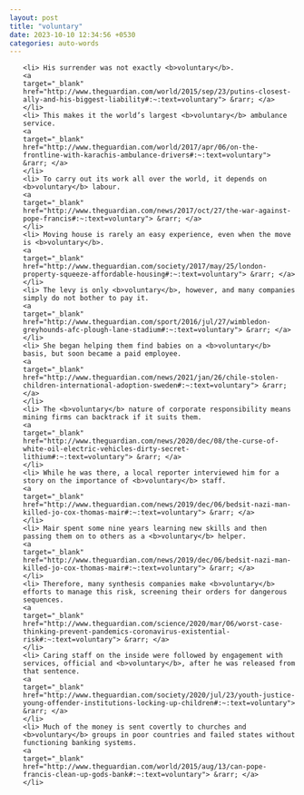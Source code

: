 ```yaml
---
layout: post
title: "voluntary"
date: 2023-10-10 12:34:56 +0530
categories: auto-words
---
```

<ol>

    <li> His surrender was not exactly <b>voluntary</b>.
    <a 
    target="_blank" 
    href="http://www.theguardian.com/world/2015/sep/23/putins-closest-ally-and-his-biggest-liability#:~:text=voluntary"> &rarr; </a>
    </li>
    <li> This makes it the world’s largest <b>voluntary</b> ambulance service.
    <a 
    target="_blank" 
    href="http://www.theguardian.com/world/2017/apr/06/on-the-frontline-with-karachis-ambulance-drivers#:~:text=voluntary"> &rarr; </a>
    </li>
    <li> To carry out its work all over the world, it depends on <b>voluntary</b> labour.
    <a 
    target="_blank" 
    href="http://www.theguardian.com/news/2017/oct/27/the-war-against-pope-francis#:~:text=voluntary"> &rarr; </a>
    </li>
    <li> Moving house is rarely an easy experience, even when the move is <b>voluntary</b>.
    <a 
    target="_blank" 
    href="http://www.theguardian.com/society/2017/may/25/london-property-squeeze-affordable-housing#:~:text=voluntary"> &rarr; </a>
    </li>
    <li> The levy is only <b>voluntary</b>, however, and many companies simply do not bother to pay it.
    <a 
    target="_blank" 
    href="http://www.theguardian.com/sport/2016/jul/27/wimbledon-greyhounds-afc-plough-lane-stadium#:~:text=voluntary"> &rarr; </a>
    </li>
    <li> She began helping them find babies on a <b>voluntary</b> basis, but soon became a paid employee.
    <a 
    target="_blank" 
    href="http://www.theguardian.com/news/2021/jan/26/chile-stolen-children-international-adoption-sweden#:~:text=voluntary"> &rarr; </a>
    </li>
    <li> The <b>voluntary</b> nature of corporate responsibility means mining firms can backtrack if it suits them.
    <a 
    target="_blank" 
    href="http://www.theguardian.com/news/2020/dec/08/the-curse-of-white-oil-electric-vehicles-dirty-secret-lithium#:~:text=voluntary"> &rarr; </a>
    </li>
    <li> While he was there, a local reporter interviewed him for a story on the importance of <b>voluntary</b> staff.
    <a 
    target="_blank" 
    href="http://www.theguardian.com/news/2019/dec/06/bedsit-nazi-man-killed-jo-cox-thomas-mair#:~:text=voluntary"> &rarr; </a>
    </li>
    <li> Mair spent some nine years learning new skills and then passing them on to others as a <b>voluntary</b> helper.
    <a 
    target="_blank" 
    href="http://www.theguardian.com/news/2019/dec/06/bedsit-nazi-man-killed-jo-cox-thomas-mair#:~:text=voluntary"> &rarr; </a>
    </li>
    <li> Therefore, many synthesis companies make <b>voluntary</b> efforts to manage this risk, screening their orders for dangerous sequences.
    <a 
    target="_blank" 
    href="http://www.theguardian.com/science/2020/mar/06/worst-case-thinking-prevent-pandemics-coronavirus-existential-risk#:~:text=voluntary"> &rarr; </a>
    </li>
    <li> Caring staff on the inside were followed by engagement with services, official and <b>voluntary</b>, after he was released from that sentence.
    <a 
    target="_blank" 
    href="http://www.theguardian.com/society/2020/jul/23/youth-justice-young-offender-institutions-locking-up-children#:~:text=voluntary"> &rarr; </a>
    </li>
    <li> Much of the money is sent covertly to churches and <b>voluntary</b> groups in poor countries and failed states without functioning banking systems.
    <a 
    target="_blank" 
    href="http://www.theguardian.com/world/2015/aug/13/can-pope-francis-clean-up-gods-bank#:~:text=voluntary"> &rarr; </a>
    </li>